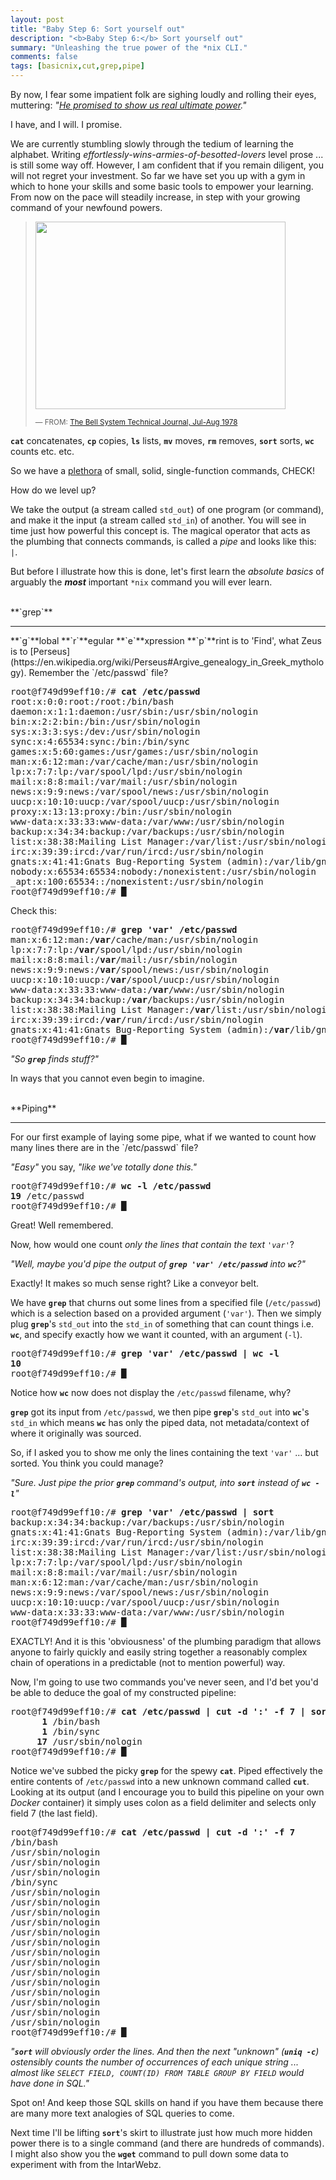 ```yaml
---
layout: post
title: "Baby Step 6: Sort yourself out"
description: "<b>Baby Step 6:</b> Sort yourself out"
summary: "Unleashing the true power of the *nix CLI."
comments: false
tags: [basicnix,cut,grep,pipe]
---
```


By now, I fear some impatient folk are sighing loudly and rolling their eyes, muttering: *"[He promised to show us real ultimate power](http://realultimatepower.net)."*

I have, and I will. I promise.

We are currently stumbling slowly through the tedium of learning the alphabet. Writing *effortlessly-wins-armies-of-besotted-lovers* level prose ... is still some way off. However, I am confident that if you remain diligent, you will not regret your investment. So far we have set you up with a gym in which to hone your skills and some basic tools to empower your learning. From now on the pace will steadily increase, in step with your growing command of your newfound powers.

> <img src="{{site.url}}/{{site.baseurl}}/assets/UnixPhilosophy1978.png" width="400" height="300" />
> 
> <small>— FROM: [The Bell System Technical Journal, Jul-Aug 1978](https://archive.org/details/bstj57-6-1899/page/n3/mode/2up)</small>

**`cat`** concatenates, **`cp`** copies, **`ls`** lists, **`mv`** moves, **`rm`** removes, **`sort`** sorts, **`wc`** counts etc. etc.

So we have a [plethora]({{site.url}}/{{site.baseurl}}/assets/plethora.gif) of small, solid, single-function commands, CHECK!

How do we level up?

We take the output (a stream called `std_out`) of one program (or command), and make it the input (a stream called `std_in`) of another. You will see in time just how powerful this concept is. The magical operator that acts as the plumbing that connects commands, is called a *pipe* and looks like this: `|`.

But before I illustrate how this is done, let's first learn the *absolute basics* of arguably the ***most*** important `*nix` command you will ever learn.

<br />
**`grep`**
<hr />
**`g`**lobal **`r`**egular **`e`**xpression **`p`**rint is to 'Find', what Zeus is to [Perseus](https://en.wikipedia.org/wiki/Perseus#Argive_genealogy_in_Greek_mythology). Remember the `/etc/passwd` file?
<pre>
root@f749d99eff10:/# <b>cat /etc/passwd</b>
root:x:0:0:root:/root:/bin/bash
daemon:x:1:1:daemon:/usr/sbin:/usr/sbin/nologin
bin:x:2:2:bin:/bin:/usr/sbin/nologin
sys:x:3:3:sys:/dev:/usr/sbin/nologin
sync:x:4:65534:sync:/bin:/bin/sync
games:x:5:60:games:/usr/games:/usr/sbin/nologin
man:x:6:12:man:/var/cache/man:/usr/sbin/nologin
lp:x:7:7:lp:/var/spool/lpd:/usr/sbin/nologin
mail:x:8:8:mail:/var/mail:/usr/sbin/nologin
news:x:9:9:news:/var/spool/news:/usr/sbin/nologin
uucp:x:10:10:uucp:/var/spool/uucp:/usr/sbin/nologin
proxy:x:13:13:proxy:/bin:/usr/sbin/nologin
www-data:x:33:33:www-data:/var/www:/usr/sbin/nologin
backup:x:34:34:backup:/var/backups:/usr/sbin/nologin
list:x:38:38:Mailing List Manager:/var/list:/usr/sbin/nologin
irc:x:39:39:ircd:/var/run/ircd:/usr/sbin/nologin
gnats:x:41:41:Gnats Bug-Reporting System (admin):/var/lib/gnats:/usr/sbin/nologin
nobody:x:65534:65534:nobody:/nonexistent:/usr/sbin/nologin
_apt:x:100:65534::/nonexistent:/usr/sbin/nologin
root@f749d99eff10:/# <b>&block;</b>
</pre>

Check this:
<pre>
root@f749d99eff10:/# <b>grep 'var' /etc/passwd</b>
man:x:6:12:man:/<b>var</b>/cache/man:/usr/sbin/nologin
lp:x:7:7:lp:/<b>var</b>/spool/lpd:/usr/sbin/nologin
mail:x:8:8:mail:/<b>var</b>/mail:/usr/sbin/nologin
news:x:9:9:news:/<b>var</b>/spool/news:/usr/sbin/nologin
uucp:x:10:10:uucp:/<b>var</b>/spool/uucp:/usr/sbin/nologin
www-data:x:33:33:www-data:/<b>var</b>/www:/usr/sbin/nologin
backup:x:34:34:backup:/<b>var</b>/backups:/usr/sbin/nologin
list:x:38:38:Mailing List Manager:/<b>var</b>/list:/usr/sbin/nologin
irc:x:39:39:ircd:/<b>var</b>/run/ircd:/usr/sbin/nologin
gnats:x:41:41:Gnats Bug-Reporting System (admin):/<b>var</b>/lib/gnats:/usr/sbin/nologin
root@f749d99eff10:/# <b>&block;</b>
</pre>
*"So **`grep`** finds stuff?"*

In ways that you cannot even begin to imagine.


<br />
**Piping**
<hr />
For our first example of laying some pipe, what if we wanted to count how many lines there are in the `/etc/passwd` file?

*"Easy"* you say, *"like we've totally done this."*
<pre>
root@f749d99eff10:/# <b>wc -l /etc/passwd</b>
<b>19</b> /etc/passwd
root@f749d99eff10:/# <b>&block;</b>
</pre>
Great! Well remembered.

Now, how would one count *only the lines that contain the text `'var'`*?

*"Well, maybe you'd pipe the output of **`grep 'var' /etc/passwd`** into **`wc`**?"*

Exactly! It makes so much sense right? Like a conveyor belt.

We have **`grep`** that churns out some lines from a specified file (`/etc/passwd`) which is a selection based on a provided argument (`'var'`). Then we simply plug **`grep`**'s `std_out` into the `std_in` of something that can count things i.e. **`wc`**, and specify exactly how we want it counted, with an argument (`-l`).

<pre>
root@f749d99eff10:/# <b>grep 'var' /etc/passwd | wc -l</b>
<b>10</b>
root@f749d99eff10:/# <b>&block;</b>
</pre>
Notice how **`wc`** now does not display the `/etc/passwd` filename, why?

**`grep`** got its input from `/etc/passwd`, we then pipe **`grep`**'s `std_out` into **`wc`**'s `std_in` which means **`wc`** has only the piped data, not metadata/context of where it originally was sourced.

So, if I asked you to show me only the lines containing the text `'var'` ... but sorted. You think you could manage?

*"Sure. Just pipe the prior **`grep`** command's output, into **`sort`** instead of **`wc -l`**"*

<pre>
root@f749d99eff10:/# <b>grep 'var' /etc/passwd | sort</b>
backup:x:34:34:backup:/var/backups:/usr/sbin/nologin
gnats:x:41:41:Gnats Bug-Reporting System (admin):/var/lib/gnats:/usr/sbin/nologin
irc:x:39:39:ircd:/var/run/ircd:/usr/sbin/nologin
list:x:38:38:Mailing List Manager:/var/list:/usr/sbin/nologin
lp:x:7:7:lp:/var/spool/lpd:/usr/sbin/nologin
mail:x:8:8:mail:/var/mail:/usr/sbin/nologin
man:x:6:12:man:/var/cache/man:/usr/sbin/nologin
news:x:9:9:news:/var/spool/news:/usr/sbin/nologin
uucp:x:10:10:uucp:/var/spool/uucp:/usr/sbin/nologin
www-data:x:33:33:www-data:/var/www:/usr/sbin/nologin
root@f749d99eff10:/# <b>&block;</b>
</pre>

EXACTLY! And it is this 'obviousness' of the plumbing paradigm that allows anyone to fairly quickly and easily string together a reasonably complex chain of operations in a predictable (not to mention powerful) way.

Now, I'm going to use two commands you've never seen, and I'd bet you'd be able to deduce the goal of my constructed pipeline:
<pre>
root@f749d99eff10:/# <b>cat /etc/passwd | cut -d ':' -f 7 | sort | uniq -c</b>
      <b>1</b> /bin/bash
      <b>1</b> /bin/sync
     <b>17</b> /usr/sbin/nologin
root@f749d99eff10:/# <b>&block;</b>
</pre>

Notice we've subbed the picky **`grep`** for the spewy **`cat`**. Piped effectively the entire contents of `/etc/passwd` into a new unknown command called **`cut`**. Looking at its output (and I encourage you to build this pipeline on your own *Docker* container) it simply uses colon as a field delimiter and selects only field 7 (the last field).

<pre>
root@f749d99eff10:/# <b>cat /etc/passwd | cut -d ':' -f 7</b>
/bin/bash
/usr/sbin/nologin
/usr/sbin/nologin
/usr/sbin/nologin
/bin/sync
/usr/sbin/nologin
/usr/sbin/nologin
/usr/sbin/nologin
/usr/sbin/nologin
/usr/sbin/nologin
/usr/sbin/nologin
/usr/sbin/nologin
/usr/sbin/nologin
/usr/sbin/nologin
/usr/sbin/nologin
/usr/sbin/nologin
/usr/sbin/nologin
/usr/sbin/nologin
/usr/sbin/nologin
root@f749d99eff10:/# <b>&block;</b>
</pre>

*"**`sort`** will obviously order the lines. And then the next "unknown" (**`uniq -c`**) ostensibly counts the number of occurrences of each unique string ... almost like `SELECT FIELD, COUNT(ID) FROM TABLE GROUP BY FIELD` would have done in SQL."*

Spot on! And keep those SQL skills on hand if you have them because there are many more text analogies of SQL queries to come.

Next time I'll be lifting **`sort`**'s skirt to illustrate just how much more hidden power there is to a single command (and there are hundreds of commands). I might also show you the **`wget`** command to pull down some data to experiment with from the IntarWebz.
